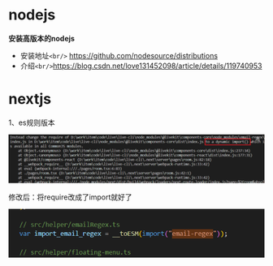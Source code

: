 # nodejs

**安装高版本的nodejs**

- 安装地址`<br/>` https://github.com/nodesource/distributions
- 介绍`<br/>`https://blog.csdn.net/love131452098/article/details/119740953


# nextjs

1、es规则版本

![1686648140723](image/前端/1686648140723.png)

修改后：将require改成了import就好了

![1686648173154](image/前端/1686648173154.png)
